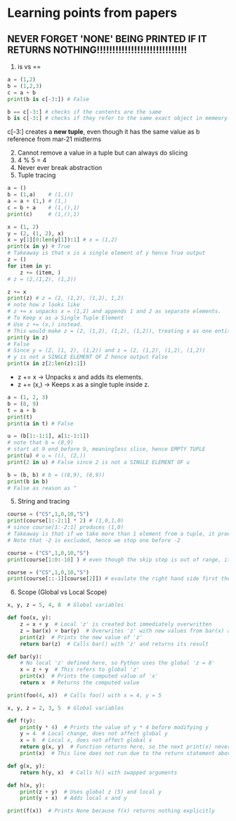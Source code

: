 # Learning points from papers
## NEVER FORGET 'NONE' BEING PRINTED IF IT RETURNS NOTHING!!!!!!!!!!!!!!!!!!!!!!!!!!!!!
1) is vs ==
```python
a = (1,2)
b = (1,2,3)
c = a + b
print(b is c[-3:]) # False

b == c[-3:] # checks if the contents are the same
b is c[-3:] # checks if they refer to the same exact object in memeory
```
c[-3:] creates a **new tuple**, even though it has the same value as b  
reference from mar-21 midterms

2) Cannot remove a value in a tuple but can always do slicing
3) 4 % 5 = 4
3) Never ever break abstraction
4) Tuple tracing
```python
a = ()
b = (1,a)    # (1,())
a = a + (1,) # (1,)
c = b + a    # (1,(),1)
print(c)     # (1,(),1)
```
```python
x = (1, 2)
y = (2, (1, 2), x)
x = y[1][0:len(y[1]):1] # x = (1,2)
print(x in y) # True
# Takeaway is that x is a single element of y hence True output
z = () 
for item in y:
    z += (item, )
# z = (2,(1,2), (1,2))

z += x 
print(z) # z = (2, (1,2), (1,2), 1,2) 
# note how z looks like
# z += x unpacks x = (1,2) and appends 1 and 2 as separate elements.
# To Keep x as a Single Tuple Element
# Use z += (x,) instead.
# This would make z = (2, (1,2), (1,2), (1,2)), treating x as one entity.
print(y in z)
# False 
# Since y = (2, (1, 2), (1,2)) and z = (2, (1,2), (1,2), (1,2))
# y is not a SINGLE ELEMENT OF Z hence output False
print(x in z[2:len(z):1])
```
- z += x → Unpacks x and adds its elements.
- z += (x,) → Keeps x as a single tuple inside z.
```python
a = (1, 2, 3)
b = (8, 9)
t = a + b
print(t)
print(a in t) # False

u = (b[1:-1:1], a[1:-1:1])
# note that b = (8,9)
# start at 9 end before 9, meaningless slice, hence EMPTY TUPLE
print(u) # u = ((), (2,))
print(2 in u) # False since 2 is not a SINGLE ELEMENT OF u

b = (b, b) # b = ((8,9), (8,9))
print(b in b)
# False as reason as ^ 
```

5) String and tracing
```python
course = ("CS",1,0,10,"S")
print(course[1:-2:1] * 2) # (1,0,1,0) 
# since course[1:-2:1] produces (1,0) 
# Takeaway is that if we take more than 1 element from a tuple, it produces another tuple and not a single element
# Note that -2 is excluded, hence we stop one before -2 
```
```python
course = ("CS",1,0,10,"S")
print(course[1:0:-10] ) # even though the skip step is out of range, it still takes the first value
```
```python
course = ("CS",1,0,10,"S")
print(course[::-1][course[2]]) # evaulate the right hand side first then at the end go from Left to Right
```

6) Scope (Global vs Local Scope)
```python
x, y, z = 5, 4, 8  # Global variables

def foo(x, y):
    z = x + y  # Local 'z' is created but immediately overwritten
    z = bar(x) + bar(y)  # Overwrites 'z' with new values from bar(x) and bar(y)
    print(z)  # Prints the new value of 'z'
    return bar(z)  # Calls bar() with 'z' and returns its result

def bar(y):
    # No local 'z' defined here, so Python uses the global 'z = 8'
    x = z + y  # This refers to global 'z'
    print(x)  # Prints the computed value of 'x'
    return x  # Returns the computed value

print(foo(4, x))  # Calls foo() with x = 4, y = 5
```

```python
x, y, z = 2, 3, 5  # Global variables

def f(y):
    print(y * 4)  # Prints the value of y * 4 before modifying y
    y = 4  # Local change, does not affect global y
    x = 6  # Local x, does not affect global x
    return g(x, y)  # Function returns here, so the next print(x) never executes
    print(x)  # This line does not run due to the return statement above

def g(x, y):
    return h(y, x)  # Calls h() with swapped arguments

def h(x, y):
    print(z + y)  # Uses global z (5) and local y
    print(y + x)  # Adds local x and y

print(f(x))  # Prints None because f(x) returns nothing explicitly
```